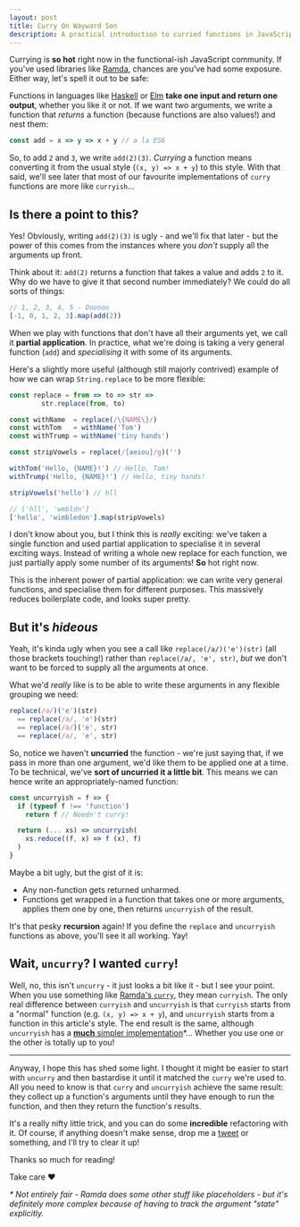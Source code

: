 ```yaml
---
layout: post
title: Curry On Wayward Son
description: A practical introduction to curried functions in JavaScript.
---
```


Currying is **so hot** right now in the functional-ish JavaScript community. If you've used libraries like [Ramda](http://ramdajs.com/), chances are you've had some exposure. Either way, let's spell it out to be safe:

Functions in languages like [Haskell](https://www.haskell.org/) or [Elm](http://elm-lang.org/) **take one input and return one output**, whether you like it or not. If we want two arguments, we write a function that _returns_ a function (because functions are also values!) and nest them:

```javascript
const add = x => y => x + y // a la ES6
```

So, to add `2` and `3`, we write `add(2)(3)`. _Currying_ a function means converting it from the usual style (`(x, y) => x + y`) to this style. With that said, we'll see later that most of our favourite implementations of `curry` functions are more like `curryish`...

## Is there a point to this?

Yes! Obviously, writing `add(2)(3)` is ugly - and we'll fix that later - but the power of this comes from the instances where you _don't_ supply all the arguments up front.

Think about it: `add(2)` returns a function that takes a value and adds `2` to it. Why do we have to give it that second number immediately? We could do all sorts of things:

```javascript
// 1, 2, 3, 4, 5 - Oooooo
[-1, 0, 1, 2, 3].map(add(2))
```

When we play with functions that don't have all their arguments yet, we call it **partial application**. In practice, what we're doing is taking a very general function (`add`) and _specialising_ it with some of its arguments.

Here's a slightly more useful (although still majorly contrived) example of how we can wrap `String.replace` to be more flexible:

```javascript
const replace = from => to => str =>
        str.replace(from, to)

const withName  = replace(/\{NAME\}/)
const withTom   = withName('Tom')
const withTrump = withName('tiny hands')

const stripVowels = replace(/[aeiou]/g)('')

withTom('Hello, {NAME}!') // Hello, Tom!
withTrump('Hello, {NAME}!') // Hello, tiny hands!

stripVowels('hello') // hll

// ['hll', 'wmbldn']
['hello', 'wimbledon'].map(stripVowels)
```

I don't know about you, but I think this is _really_ exciting: we've taken a single function and used partial application to specialise it in several exciting ways. Instead of writing a whole new replace for each function, we just partially apply some number of its arguments! **So** hot right now.

This is the inherent power of partial application: we can write very general functions, and specialise them for different purposes. This massively reduces boilerplate code, and looks super pretty.

## But it's _hideous_

Yeah, it's kinda ugly when you see a call like `replace(/a/)('e')(str)` (all those brackets touching!) rather than `replace(/a/, 'e', str)`, _but_ we don't want to be forced to supply all the arguments at once.

What we'd _really_ like is to be able to write these arguments in any flexible grouping we need:

```javascript
replace(/a/)('e')(str)
  == replace(/a/, 'e')(str)
  == replace(/a/)('e', str)
  == replace(/a/, 'e', str)
```

So, notice we haven't **uncurried** the function - we're just saying that, if we pass in more than one argument, we'd like them to be applied one at a time. To be technical, we've **sort of uncurried it a little bit**. This means we can hence write an appropriately-named function:

```javascript
const uncurryish = f => {
  if (typeof f !== 'function')
    return f // Needn't curry!

  return (... xs) => uncurryish(
    xs.reduce((f, x) => f (x), f)
  )
}
```

Maybe a bit ugly, but the gist of it is:

- Any non-function gets returned unharmed.
- Functions get wrapped in a function that takes one or more arguments, applies them one by one, then returns `uncurryish` of the result.

It's that pesky **recursion** again! If you define the `replace` and `uncurryish` functions as above, you'll see it all working. Yay!

## Wait, `uncurry`? I wanted `curry`!

Well, no, this isn't `uncurry` - it just looks a bit like it - but I see your point. When you use something like [Ramda's `curry`](http://ramdajs.com/docs/#curry), they mean `curryish`. The only real difference between `curryish` and `uncurryish` is that `curryish` starts from a "normal" function (e.g. `(x, y) => x + y`), and `uncurryish` starts from a function in this article's style. The end result is the same, although `uncurryish` has a [**much** simpler implementation](https://github.com/ramda/ramda/blob/v0.22.1/src/internal/_curryN.js)*... Whether you use one or the other is totally up to you!

---

Anyway, I hope this has shed some light. I thought it might be easier to start with `uncurry` and then bastardise it until it matched the `curry` we're used to. All you need to know is that `curry` and `uncurryish` achieve the same result: they collect up a function's arguments until they have enough to run the function, and then they return the function's results.

It's a really nifty little trick, and you can do some **incredible** refactoring with it. Of course, if anything doesn't make sense, drop me a [tweet](https://twitter.com/am_i_tom) or something, and I'll try to clear it up!

Thanks so much for reading!

Take care &hearts;

_* Not entirely fair - Ramda does some other stuff like placeholders - but it's definitely more complex because of having to track the argument "state" explicitly._
